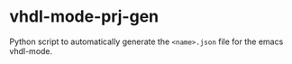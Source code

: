 # vhdl-mode-prj-gen

Python script to automatically generate the `<name>.json` file for the emacs vhdl-mode.

